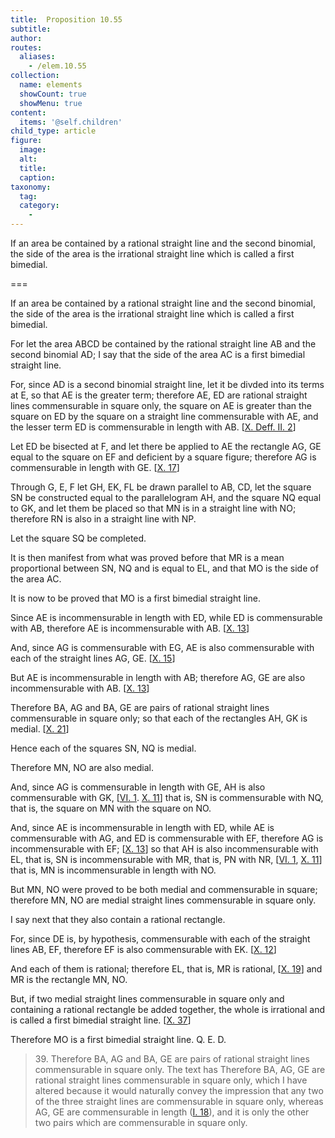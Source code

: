 ```yaml
---
title:  Proposition 10.55
subtitle: 
author:
routes:
  aliases:
    - /elem.10.55
collection:
  name: elements
  showCount: true
  showMenu: true
content:
  items: '@self.children'
child_type: article
figure:
  image:
  alt:
  title:
  caption:
taxonomy:
  tag:
  category:
    - 
---
```


<p>
       <hi rend="ital">If an area be contained by a rational straight line and the second binomial, the <quote>side</quote>
 of the area is the irrational straight line which is called a first bimedial.</hi>
      </p>

===

<p>
       <span class="ital">If an area be contained by a rational straight line and the second binomial, the <quote>side</quote>
 of the area is the irrational straight line which is called a first bimedial.</span>
      </p>

<p>For let the area <span class="ital">ABCD</span> be contained by the rational <lb n="5"/>straight line <span class="ital">AB</span> and the second binomial <span class="ital">AD</span>; I say that the <quote>side</quote>
 of the area <span class="ital">AC</span> is a first bimedial straight line. </p>

<p>For, since <span class="ital">AD</span> is a second binomial straight line, let it be divded into its terms at <span class="ital">E</span>, so that <span class="ital">AE</span> is the greater term; <lb n="10"/>therefore <span class="ital">AE</span>, <span class="ital">ED</span> are rational straight lines commensurable in square only, the square on <span class="ital">AE</span> is greater than the square on <span class="ital">ED</span> by the square on a straight line commensurable with <span class="ital">AE</span>, and the lesser term <span class="ital">ED</span> is commensurable in length with <span class="ital">AB</span>. [<a href="/elem.10.def.2.2">X. Deff. II. 2</a>] <lb n="15"/></p>

<p>Let <span class="ital">ED</span> be bisected at <span class="ital">F</span>, <pb n="121"/>and let there be applied to <span class="ital">AE</span> the rectangle <span class="ital">AG</span>, <span class="ital">GE</span> equal to the square on <span class="ital">EF</span> and deficient by a square figure; therefore <span class="ital">AG</span> is commensurable in length with <span class="ital">GE</span>. [<a href="/elem.10.17">X. 17</a>] </p>

<p>Through <span class="ital">G</span>, <span class="ital">E</span>, <span class="ital">F</span> let <span class="ital">GH</span>, <span class="ital">EK</span>, <span class="ital">FL</span> be drawn parallel to <lb n="20"/><span class="ital">AB</span>, <span class="ital">CD</span>, let the square <span class="ital">SN</span> be constructed equal to the parallelogram <span class="ital">AH</span>, and the square <span class="ital">NQ</span> equal to <span class="ital">GK</span>, and let them be placed so that <span class="ital">MN</span> is in a straight line with <span class="ital">NO</span>; <lb n="25"/>therefore <span class="ital">RN</span> is also in a straight line with <span class="ital">NP</span>. 
      </p>

<p>Let the square <span class="ital">SQ</span> be completed. </p>

<p>It is then manifest from what was proved before that <span class="ital">MR</span> is a mean proportional between <span class="ital">SN</span>, <span class="ital">NQ</span> and is equal to <span class="ital">EL</span>, and that <span class="ital">MO</span> is the <quote>side</quote>
 of the area <span class="ital">AC</span>. <lb n="30"/></p>

<p>It is now to be proved that <span class="ital">MO</span> is a first bimedial straight line. </p>

<p>Since <span class="ital">AE</span> is incommensurable in length with <span class="ital">ED</span>, while <span class="ital">ED</span> is commensurable with <span class="ital">AB</span>, therefore <span class="ital">AE</span> is incommensurable with <span class="ital">AB</span>. [<a href="/elem.10.13">X. 13</a>] </p>

<p>And, since <span class="ital">AG</span> is commensurable with <span class="ital">EG</span>, <lb n="35"/><span class="ital">AE</span> is also commensurable with each of the straight lines <span class="ital">AG</span>, <span class="ital">GE</span>. [<a href="/elem.10.15">X. 15</a>] </p>

<p>But <span class="ital">AE</span> is incommensurable in length with <span class="ital">AB</span>; therefore <span class="ital">AG</span>, <span class="ital">GE</span> are also incommensurable with <span class="ital">AB</span>. [<a href="/elem.10.13">X. 13</a>] </p>

<p>Therefore <span class="ital">BA</span>, <span class="ital">AG</span> and <span class="ital">BA</span>, <span class="ital">GE</span> are pairs of rational <lb n="40"/>straight lines commensurable in square only; so that each of the rectangles <span class="ital">AH</span>, <span class="ital">GK</span> is medial. [<a href="/elem.10.21">X. 21</a>] </p>

<p>Hence each of the squares <span class="ital">SN</span>, <span class="ital">NQ</span> is medial. </p>

<p>Therefore <span class="ital">MN</span>, <span class="ital">NO</span> are also medial. </p>

<p>And, since <span class="ital">AG</span> is commensurable in length with <span class="ital">GE</span>, <lb n="45"/><span class="ital">AH</span> is also commensurable with <span class="ital">GK</span>, [<a href="/elem.6.1">VI. 1</a>. <a href="/elem.10.11">X. 11</a>] that is, <span class="ital">SN</span> is commensurable with <span class="ital">NQ</span>, that is, the square on <span class="ital">MN</span> with the square on <span class="ital">NO</span>. <pb n="122"/></p>

<p>And, since <span class="ital">AE</span> is incommensurable in length with <span class="ital">ED</span>, while <span class="ital">AE</span> is commensurable with <span class="ital">AG</span>, <lb n="50"/>and <span class="ital">ED</span> is commensurable with <span class="ital">EF</span>, therefore <span class="ital">AG</span> is incommensurable with <span class="ital">EF</span>; [<a href="/elem.10.13">X. 13</a>] so that <span class="ital">AH</span> is also incommensurable with <span class="ital">EL</span>, that is, <span class="ital">SN</span> is incommensurable with <span class="ital">MR</span>, that is, <span class="ital">PN</span> with <span class="ital">NR</span>, [<a href="/elem.6.1">VI. 1</a>, <a href="/elem.10.11">X. 11</a>] <lb n="55"/>that is, <span class="ital">MN</span> is incommensurable in length with <span class="ital">NO</span>. </p>

<p>But <span class="ital">MN</span>, <span class="ital">NO</span> were proved to be both medial and commensurable in square; therefore <span class="ital">MN</span>, <span class="ital">NO</span> are medial straight lines commensurable in square only. <lb n="60"/></p>

<p>I say next that they also contain a rational rectangle. </p>

<p>For, since <span class="ital">DE</span> is, by hypothesis, commensurable with each of the straight lines <span class="ital">AB</span>, <span class="ital">EF</span>, therefore <span class="ital">EF</span> is also commensurable with <span class="ital">EK</span>. [<a href="/elem.10.12">X. 12</a>] </p>

<p>And each of them is rational; <lb n="65"/>therefore <span class="ital">EL</span>, that is, <span class="ital">MR</span> is rational, [<a href="/elem.10.19">X. 19</a>] and <span class="ital">MR</span> is the rectangle <span class="ital">MN</span>, <span class="ital">NO</span>. </p>

<p>But, if two medial straight lines commensurable in square only and containing a rational rectangle be added together, the whole is irrational and is called a first bimedial straight line. [<a href="/elem.10.37">X. 37</a>] <lb n="70"/></p>

<p>Therefore <span class="ital">MO</span> is a first bimedial straight line. Q. E. D.
<blockquote n="39" class="crit" place="unspecified" anchored="yes">39. <lemma from="ROOT" to="DITTO">Therefore <span class="ital">BA</span>, <span class="ital">AG</span> and <span class="ital">BA</span>, <span class="ital">GE</span> are pairs of rational straight lines commensurable in square only.</lemma> The text has <quote>Therefore <span class="ital">BA</span>, <span class="ital">AG</span>, <span class="ital">GE</span> are rational straight lines commensurable in square only,</quote>
 which I have altered because it would naturally convey the impression that <span class="ital">any two</span> of the three straight lines are commensurable in square only, whereas <span class="ital">AG</span>, <span class="ital">GE</span> are commensurable in length (<a href="/elem.1.18">I. 18</a>), and it is only the other two pairs which are commensurable in square only.</blockquote></p>
